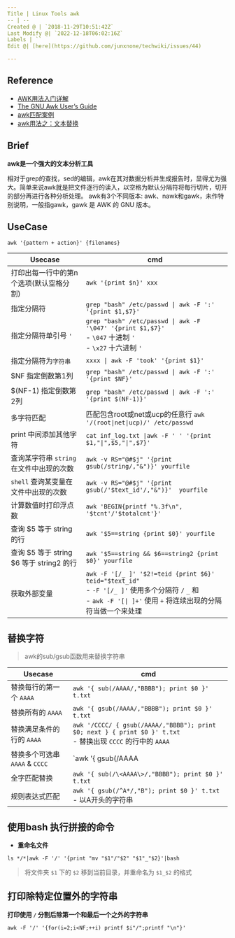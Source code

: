 ```yaml
---
Title | Linux Tools awk
-- | --
Created @ | `2018-11-29T10:51:42Z`
Last Modify @| `2022-12-18T06:02:16Z`
Labels | ``
Edit @| [here](https://github.com/junxnone/techwiki/issues/44)

---
```

## Reference
- [AWK用法入门详解](https://www.cnblogs.com/losbyday/p/5854707.html)
- [The GNU Awk User’s Guide](http://www.gnu.org/software/gawk/manual/gawk.html)
- [awk匹配案例](https://blog.csdn.net/qq_42224274/article/details/82584801)
- [awk用法之：文本替换](https://www.jianshu.com/p/d90f8a2ecd62)

## Brief

**awk是一个强大的文本分析工具**

相对于grep的查找，sed的编辑，awk在其对数据分析并生成报告时，显得尤为强大。简单来说awk就是把文件逐行的读入，以空格为默认分隔符将每行切片，切开的部分再进行各种分析处理。
awk有3个不同版本: awk、nawk和gawk，未作特别说明，一般指gawk，gawk 是 AWK 的 GNU 版本。

## UseCase
```
awk '{pattern + action}' {filenames}
```

Usecase | cmd
-- | --
打印出每一行中的第n个选项(默认空格分割) | `awk '{print $n}' xxx`
指定分隔符 | `grep "bash" /etc/passwd \| awk -F ':' '{print $1,$7}'`
指定分隔符单引号  `'` | `grep "bash" /etc/passwd \| awk -F '\047' '{print $1,$7}'` <br> - `\047` 十进制 `'` <br> - `\x27` 十六进制 `'`
指定分隔符为`字符串` | `xxxx \| awk -F 'took' '{print $1}'`
$NF  指定倒数第1列 | `grep "bash" /etc/passwd \| awk -F ':' '{print $NF}'`
$(NF-1)  指定倒数第2列 | `grep "bash" /etc/passwd \| awk -F ':' '{print $(NF-1)}'`
多字符匹配 | 匹配包含root或net或ucp的任意行 `awk '/(root\|net\|ucp)/' /etc/passwd`
print 中间添加其他字符 | `cat inf_log.txt \|awk -F ' ' '{print $1,"\|",$5,"\|",$7}'`
查询某字符串 `string` 在文件中出现的次数 | `awk -v RS="@#$j" '{print gsub(/string/,"&")}' yourfile`
`shell` 查询某变量在 文件中出现的次数 | `awk -v RS="@#$j" '{print gsub(/'$text_id'/,"&")}'  yourfile`
计算数值时打印浮点数 | `awk 'BEGIN{printf "%.3f\n", '$tcnt'/'$totalcnt'}'`
查询 $5 等于 string 的行 | `awk '$5==string {print $0}' yourfile`
查询 $5 等于 string $6 等于 string2 的行 | `awk '$5==string && $6==string2 {print $0}' yourfile`
获取外部变量 | `awk -F '[/_ ]' '$2!=teid {print $6}' teid="$text_id"`<br> - `-F '[/_ ]'`  使用多个分隔符 `/` `_` 和 ` ` <br>- `awk -F '[\| ]+'`  使用 `+` 将连续出现的分隔符当做一个来处理

## 替换字符
> awk的sub/gsub函数用来替换字符串

Usecase | cmd
-- | --
替换每行的第一个 `AAAA` | `awk '{ sub(/AAAA/,"BBBB"); print $0 }' t.txt`
替换所有的 `AAAA` | `awk '{ gsub(/AAAA/,"BBBB"); print $0 }' t.txt`
替换满足条件的行的 `AAAA` | `awk '/CCCC/ { gsub(/AAAA/,"BBBB"); print $0; next } { print $0 }' t.txt`<br>- 替换出现 `CCCC` 的行中的 `AAAA`
替换多个可选串 `AAAA` & `CCCC` | `awk '{ gsub(/AAAA|aaaa/,"BBBB"); print $0 }' t.txt`
全字匹配替换 | `awk '{ sub(/\<AAAA\>/,"BBBB"); print $0 }' t.txt`
规则表达式匹配 | `awk '{ gsub(/^A*/,"B"); print $0 }' t.txt`<br>- 以A开头的字符串

## 使用bash 执行拼接的命令

- **重命名文件**
```
ls */*|awk -F '/' '{print "mv "$1"/"$2" "$1"_"$2}'|bash
```

> 将文件夹 `$1` 下的 `$2` 移到当前目录，并重命名为 `$1_$2` 的格式

## 打印除特定位置外的字符串

**打印使用 `/` 分割后除第一个和最后一个之外的字符串**
```
awk -F '/' '{for(i=2;i<NF;++i) printf $i"/";printf "\n"}'
```
